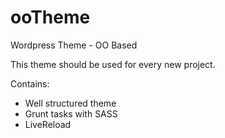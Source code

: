 # ooTheme
Wordpress Theme - OO Based

This theme should be used for every new project.

Contains:
- Well structured theme
- Grunt tasks with SASS
- LiveReload
